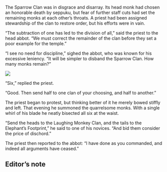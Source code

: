 The Sparrow Clan was in disgrace and disarray.  Its head
monk had chosen an honorable death by seppuku, but fear of
further staff cuts had set the remaining monks at each
other’s throats.  A priest had been assigned stewardship of
the clan to restore order, but his efforts were in vain.

“The subtraction of one has led to the division of all,”
said the priest to the head abbot.  “We must correct the
remainder of the clan before they set a poor example for the
temple.”

“I see no need for discipline,” sighed the abbot, who
was known for his excessive leniency.  “It
will be simpler to disband the Sparrow Clan.  How many monks
remain?”

![](/pages/case-36/division-2.png)

“Six,” replied the priest.

“Good.  Then send half to one clan of your choosing, and
half to another.”

The priest began to protest, but thinking better of it he
merely bowed stiffly and left.  That evening he summoned the
quarrelsome monks.  With a single whirl of his blade
he neatly bisected all six at the waist.

“Send the heads to the Laughing Monkey Clan, and the tails
to the Elephant’s Footprint,” he said to one of his novices.
“And bid them consider the price of dischord.”

The priest then reported to the abbot: “I have done
as you commanded, and indeed all arguments have ceased.”

## Editor’s note
